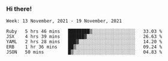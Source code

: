 ### Hi there!

<!--START_SECTION:waka-->
```text
Week: 13 November, 2021 - 19 November, 2021

Ruby   5 hrs 46 mins   ████████▒░░░░░░░░░░░░░░░░   33.03 % 
JSX    4 hrs 39 mins   ██████▓░░░░░░░░░░░░░░░░░░   26.63 % 
YAML   2 hrs 28 mins   ███▓░░░░░░░░░░░░░░░░░░░░░   14.20 % 
ERB    1 hr 36 mins    ██▒░░░░░░░░░░░░░░░░░░░░░░   09.24 % 
JSON   50 mins         █▒░░░░░░░░░░░░░░░░░░░░░░░   04.83 % 
```
<!--END_SECTION:waka-->
